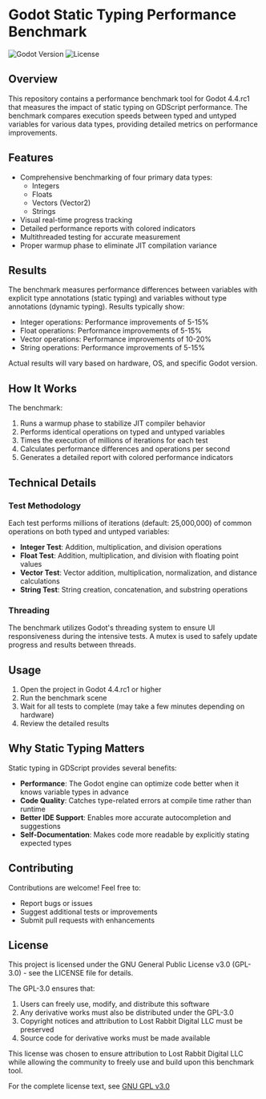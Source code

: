 # Godot Static Typing Performance Benchmark

![Godot Version](https://img.shields.io/badge/Godot-4.4.rc1-blue.svg)
![License](https://img.shields.io/badge/license-GPL--3.0-green.svg)

## Overview

This repository contains a performance benchmark tool for Godot 4.4.rc1 that measures the impact of static typing on GDScript performance. The benchmark compares execution speeds between typed and untyped variables for various data types, providing detailed metrics on performance improvements.

## Features

- Comprehensive benchmarking of four primary data types:
  - Integers
  - Floats
  - Vectors (Vector2)
  - Strings
- Visual real-time progress tracking
- Detailed performance reports with colored indicators
- Multithreaded testing for accurate measurement
- Proper warmup phase to eliminate JIT compilation variance

## Results

The benchmark measures performance differences between variables with explicit type annotations (static typing) and variables without type annotations (dynamic typing). Results typically show:

- Integer operations: Performance improvements of 5-15%
- Float operations: Performance improvements of 5-15%
- Vector operations: Performance improvements of 10-20%
- String operations: Performance improvements of 5-15%

Actual results will vary based on hardware, OS, and specific Godot version.

## How It Works

The benchmark:

1. Runs a warmup phase to stabilize JIT compiler behavior
2. Performs identical operations on typed and untyped variables
3. Times the execution of millions of iterations for each test
4. Calculates performance differences and operations per second
5. Generates a detailed report with colored performance indicators

## Technical Details

### Test Methodology

Each test performs millions of iterations (default: 25,000,000) of common operations on both typed and untyped variables:

- **Integer Test**: Addition, multiplication, and division operations
- **Float Test**: Addition, multiplication, and division with floating point values
- **Vector Test**: Vector addition, multiplication, normalization, and distance calculations
- **String Test**: String creation, concatenation, and substring operations

### Threading

The benchmark utilizes Godot's threading system to ensure UI responsiveness during the intensive tests. A mutex is used to safely update progress and results between threads.

## Usage

1. Open the project in Godot 4.4.rc1 or higher
2. Run the benchmark scene
3. Wait for all tests to complete (may take a few minutes depending on hardware)
4. Review the detailed results

## Why Static Typing Matters

Static typing in GDScript provides several benefits:

- **Performance**: The Godot engine can optimize code better when it knows variable types in advance
- **Code Quality**: Catches type-related errors at compile time rather than runtime
- **Better IDE Support**: Enables more accurate autocompletion and suggestions
- **Self-Documentation**: Makes code more readable by explicitly stating expected types

## Contributing

Contributions are welcome! Feel free to:

- Report bugs or issues
- Suggest additional tests or improvements
- Submit pull requests with enhancements

## License

This project is licensed under the GNU General Public License v3.0 (GPL-3.0) - see the LICENSE file for details.

The GPL-3.0 ensures that:

1. Users can freely use, modify, and distribute this software
2. Any derivative works must also be distributed under the GPL-3.0
3. Copyright notices and attribution to Lost Rabbit Digital LLC must be preserved
4. Source code for derivative works must be made available

This license was chosen to ensure attribution to Lost Rabbit Digital LLC while allowing the community to freely use and build upon this benchmark tool.

For the complete license text, see [GNU GPL v3.0](https://www.gnu.org/licenses/gpl-3.0.en.html)